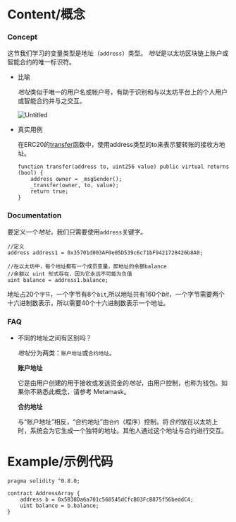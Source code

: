 # Content/概念

### Concept

这节我们学习的变量类型是地址（`address`）类型。 *地址*是以太坊区块链上账户或智能合约的唯一标识符。

- 比喻
    
    *地址*类似于唯一的用户名或帐户号，有助于识别和与以太坊平台上的个人用户或智能合约并与之交互。
    
    ![Untitled](https://s3-us-west-2.amazonaws.com/secure.notion-static.com/47d6b6f3-a287-4d16-8ce7-201e0f72bca6/Untitled.png)
    
- 真实用例
    
    在ERC20的[transfer](https://github.com/OpenZeppelin/openzeppelin-contracts/blob/8186c07a83c09046c6fbaa90a035ee47e4d7d785/contracts/token/ERC20/ERC20.sol#L118)函数中，使用address类型的to来表示要转账的接收方地址。
    
    ```solidity
    function transfer(address to, uint256 value) public virtual returns (bool) {
        address owner = _msgSender();
        _transfer(owner, to, value);
        return true;
    }
    ```
    

### Documentation

要定义一个*地址*，我们只需要使用`address`关键字。

```solidity
//定义
address address1 = 0x35701d003AF0e05D539c6c71bF9421728426b8A0;

//在以太坊中，每个地址都有一个成员变量，即地址的余额balance
//余额以 uint 形式存在，因为它永远不可能为负值
uint balance = address1.balance;
```

地址占20个`字节`，一个字节有8个`bit`,所以地址共有160个*bit*，一个字节需要两个十六进制数表示，所以需要40个十六进制数表示一个地址。

### FAQ

- 不同的地址之间有区别吗？
    
    *地址*分为两类：`账户地址`或`合约地址`。
    
    **账户地址**
    
    它是由用户创建的用于接收或发送资金的*地址*，由用户控制，也称为钱包。如果你不熟悉此概念，请参考 Metamask。
    
    **合约地址**
    
    与“账户地址”相反，“合约地址”由`合约`（程序）控制。将*合约*放在以太坊上时，系统会为它生成一个独特的地址。其他人通过这个地址与合约进行交互。
# Example/示例代码

```solidity
pragma solidity ^0.8.0;

contract AddressArray {
	address b = 0x5B38Da6a701c568545dCfcB03FcB875f56beddC4;
	uint balance = b.balance;
}
```
